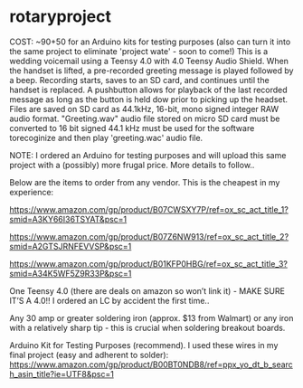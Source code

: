 # rotaryproject
COST: ~$90
+$50 for an Arduino kits for testing purposes (also can turn it into the same project to eliminate 'project wate' - soon to come!)
This is a wedding voicemail using a Teensy 4.0 with 4.0 Teensy Audio Shield. When the handset is lifted, a pre-recorded greeting message is played followed by a beep.  Recording starts, saves to an SD card, and continues until the handset is replaced. A pushbutton allows for playback of the last recorded message as long as the button is held dow prior to picking up the headset. Files are saved on SD card as 44.1kHz, 16-bit, mono signed integer RAW audio format. "Greeting.wav" audio file stored on micro SD card must be converted to 16 bit signed 44.1 kHz must be used for the software torecoginize and then play 'greeting.wac' audio file.

NOTE: I ordered an Arduino for testing purposes and will upload this same project with a (possibly) more frugal price. More details to follow..

Below are the items to order from any vendor. This is the cheapest in my experience:

https://www.amazon.com/gp/product/B07CWSXY7P/ref=ox_sc_act_title_1?smid=A3KY66I36TSYAT&psc=1

https://www.amazon.com/gp/product/B07Z6NW913/ref=ox_sc_act_title_2?smid=A2GTSJRNFEVVSP&psc=1

https://www.amazon.com/gp/product/B01KFP0HBG/ref=ox_sc_act_title_3?smid=A34K5WF5Z9R33P&psc=1

One Teensy 4.0 (there are deals on amazon so won’t link it) - MAKE SURE IT’S A 4.0!! I ordered an LC by accident the first time..

Any 30 amp or greater soldering iron (approx. $13 from Walmart) or any iron with a relatively sharp tip - this is crucial when soldering breakout boards.

Arduino Kit for Testing Purposes (recommend). I used these wires in my final project (easy and adherent to solder):
https://www.amazon.com/gp/product/B00BT0NDB8/ref=ppx_yo_dt_b_search_asin_title?ie=UTF8&psc=1
